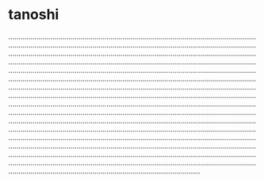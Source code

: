 # tanoshi

................................................................................................................................................................................................................................................................................................................................................................................................................................................................................................................................................................................................................................................................................................................................................................................................................................................................................................................................................................................................................................................................................................................................................................................................................................................................................................................................................................................................................................................................................................................................................................................................................................................................................................................................................................................................................................................................................................................................................................................................................................................................................................................................................................